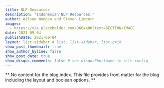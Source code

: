 ```yaml
---
title: NLP Resources
description: "Indonesian NLP Resources."
author: Wilson Wongso and Steven Limcorn
images:
  - https://via.placeholder.com/960x480?text=SECTION+IMAGE
date: 2021-09-04
publishDate: 2021-09-04
layout: list-sidebar # list, list-sidebar, list-grid
show_post_thumbnail: true
show_author_byline: false
show_post_date: true
show_disqus_comments: false # see disqusShortname in site config
---
```


** No content for the blog index. This file provides front matter for the blog including the layout and boolean options. **
